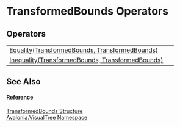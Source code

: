 # TransformedBounds Operators




## Operators
<table>
<tr>
<td><a href="M_Avalonia_VisualTree_TransformedBounds_op_Equality">Equality(TransformedBounds, TransformedBounds)</a></td>
<td> </td>
</tr>
<tr>
<td><a href="M_Avalonia_VisualTree_TransformedBounds_op_Inequality">Inequality(TransformedBounds, TransformedBounds)</a></td>
<td> </td>
</tr>
</table>

## See Also


#### Reference
<a href="T_Avalonia_VisualTree_TransformedBounds">TransformedBounds Structure</a>  
<a href="N_Avalonia_VisualTree">Avalonia.VisualTree Namespace</a>  
